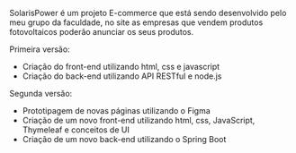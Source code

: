 SolarisPower é um projeto E-commerce que está sendo desenvolvido pelo meu grupo da faculdade, no site as empresas que vendem produtos fotovoltaicos poderão anunciar os seus produtos.

Primeira versão:
- Criação do front-end utilizando html, css e javascript
- Criação do back-end utilizando API RESTful e node.js 

Segunda versão: 
- Prototipagem de novas páginas utilizando o Figma
- Criação de um novo front-end utilizando html, css, JavaScript, Thymeleaf e conceitos de UI
- Criação de um novo back-end utilizando o Spring Boot
